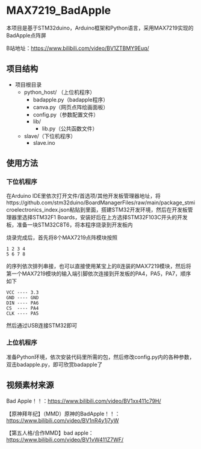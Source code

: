 # MAX7219_BadApple

本项目是基于STM32duino，Arduino框架和Python语言，采用MAX7219实现的BadApple点阵屏

B站地址：https://www.bilibili.com/video/BV1ZTBMY9Euq/

## 项目结构

- 项目根目录
  - python_host/ （上位机程序）
    - badapple.py（badapple程序）
    - canva.py（网页点阵绘画面板）
    - config.py（参数配置文件）
    - lib/
      - lib.py（公共函数文件）
  - slave/（下位机程序）
    - slave.ino

## 使用方法

### 下位机程序

在Arduino IDE里依次打开文件/首选项/其他开发板管理器地址，将https://github.com/stm32duino/BoardManagerFiles/raw/main/package_stmicroelectronics_index.json粘贴到里面，搭建STM32开发环境，然后在开发板管理器里选择STM32F1 Boards，安装好后在上方选择STM32F103C开头的开发板，准备一块STM32C8T6，将本程序烧录到开发板内

烧录完成后，首先将8个MAX7219点阵模块按照

``````
1 2 3 4
5 6 7 8
``````

的序列依次排列串接，也可以直接使用某宝上的8连装的MAX7219模块，然后将第一个MAX7219模块的输入端引脚依次连接到开发板的PA4，PA5，PA7，顺序如下

```
VCC ---- 3.3
GND ---- GND
DIN ---- PA6
CS  ---- PA4
CLK ---- PA5
```

然后通过USB连接STM32即可

### 上位机程序

准备Python环境，依次安装代码里所需的包，然后修改config.py内的各种参数，双击badapple.py，即可欣赏badapple了



## 视频素材来源

Bad Apple！！：https://www.bilibili.com/video/BV1xx411c79H/

【原神拜年纪】（MMD）原神的BadApple！！：https://www.bilibili.com/video/BV1nR4y1j7yW

【第五人格/合作MMD】bad apple：https://www.bilibili.com/video/BV1vW411Z7WF/
